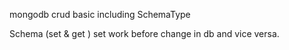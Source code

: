  mongodb crud basic including SchemaType 
 
Schema (set & get )  set work before change in db and vice versa.
